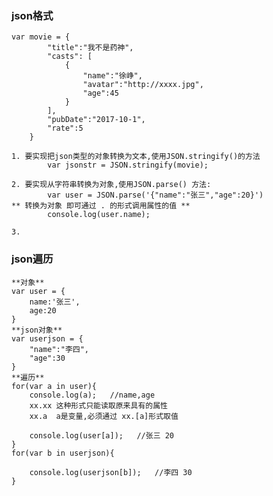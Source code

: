 ### json格式
	var movie = {
			"title":"我不是药神",
			"casts": [
				{
					"name":"徐峥",
					"avatar":"http://xxxx.jpg",
					"age":45
				}
			],
			"pubDate":"2017-10-1",
			"rate":5
		}

	1. 要实现把json类型的对象转换为文本,使用JSON.stringify()的方法
			var jsonstr = JSON.stringify(movie);

	2. 要实现从字符串转换为对象,使用JSON.parse() 方法:
			var user = JSON.parse('{"name":"张三","age":20}')
	** 转换为对象 即可通过 . 的形式调用属性的值 **
			console.log(user.name);

	3. 
### json遍历
	**对象**
	var user = {
		name:'张三',
		age:20
	}
	**json对象**
	var userjson = {
		"name":"李四",
		"age":30
	}
	**遍历**
	for(var a in user){
		console.log(a);   //name,age
		xx.xx 这种形式只能读取原来具有的属性
		xx.a  a是变量,必须通过 xx.[a]形式取值

		console.log(user[a]);	//张三 20
	}
	for(var b in userjson){

		console.log(userjson[b]);	//李四 30
	}